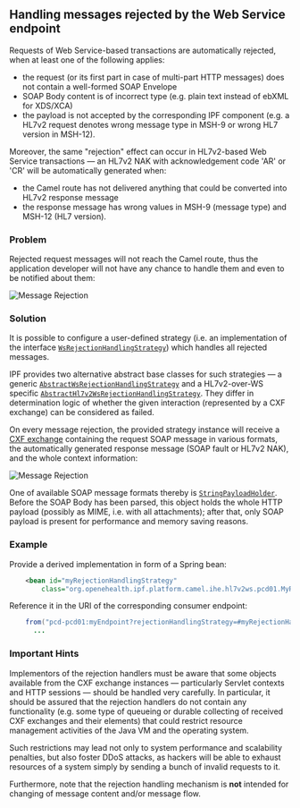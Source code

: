 
## Handling messages rejected by the Web Service endpoint

Requests of Web Service-based transactions are automatically rejected, when at least one of the following applies:

* the request (or its first part in case of multi-part HTTP messages) does not contain a well-formed SOAP Envelope
* SOAP Body content is of incorrect type (e.g. plain text instead of ebXML for XDS/XCA)
* the payload is not accepted by the corresponding IPF component (e.g. a HL7v2 request denotes wrong message type in MSH-9 or wrong HL7 version in MSH-12).

Moreover, the same "rejection" effect can occur in HL7v2-based Web Service transactions — an HL7v2 NAK with acknowledgement code
'AR' or 'CR' will be automatically generated when:

* the Camel route has not delivered anything that could be converted into HL7v2 response message
* the response message has wrong values in MSH-9 (message type) and MSH-12 (HL7 version).

### Problem

Rejected request messages will not reach the Camel route, thus the application developer will not have any chance to handle
them and even to be notified about them:

![Message Rejection](images/rejection-before.png)

### Solution

It is possible to configure a user-defined strategy (i.e. an implementation of the interface
[`WsRejectionHandlingStrategy`](../apidocs/org/openehealth/ipf/commons/ihe/ws/cxf/WsRejectionHandlingStrategy.html))
which handles all rejected messages.

IPF provides two alternative abstract base classes for such strategies — a generic
[`AbstractWsRejectionHandlingStrategy`](../apidocs/org/openehealth/ipf/commons/ihe/ws/cxf/AbstractWsRejectionHandlingStrategy.html)
and a HL7v2-over-WS specific [`AbstractHl7v2WsRejectionHandlingStrategy`](../apidocs/org/openehealth/ipf/platform/camel/ihe/hl7v2ws/AbstractHl7v2WsRejectionHandlingStrategy.html). They differ in determination logic of whether
the given interaction (represented by a CXF exchange) can be considered as failed.

On every message rejection, the provided strategy instance will receive a
[CXF exchange](http://cxf.apache.org/javadoc/latest/org/apache/cxf/message/Exchange.html) containing the request SOAP message
in various formats, the automatically generated response message (SOAP fault or HL7v2 NAK), and the whole context information:

![Message Rejection](images/rejection-after.png)

One of available SOAP message formats thereby is [`StringPayloadHolder`](../apidocs/org/openehealth/ipf/commons/ihe/ws/cxf/payload/StringPayloadHolder.html).
Before the SOAP Body has been parsed, this object holds
the whole HTTP payload (possibly as MIME, i.e. with all attachments); after that, only SOAP payload is present for performance
and memory saving reasons.

### Example

Provide a derived implementation in form of a Spring bean:

```xml
    <bean id="myRejectionHandlingStrategy"
        class="org.openehealth.ipf.platform.camel.ihe.hl7v2ws.pcd01.MyRejectionHandlingStrategy" />
```

Reference it in the URI of the corresponding consumer endpoint:

```java
    from("pcd-pcd01:myEndpoint?rejectionHandlingStrategy=#myRejectionHandlingStrategy")
      ...
```

### Important Hints

Implementors of the rejection handlers must be aware that some objects available from the CXF exchange instances —
particularly Servlet contexts and HTTP sessions — should be handled very carefully. In particular, it should be
assured that the rejection handlers do not contain any functionality (e.g. some type of queueing or durable collecting
of received CXF exchanges and their elements) that could restrict resource management activities of the Java VM and the
operating system.

Such restrictions may lead not only to system performance and scalability penalties, but also foster DDoS attacks,
as hackers will be able to exhaust resources of a system simply by sending a bunch of invalid requests to it.

Furthermore, note that the rejection handling mechanism is **not** intended for changing of message content
and/or message flow.
